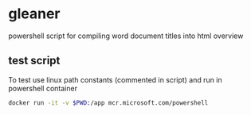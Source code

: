 # gleaner

powershell script for compiling word document titles into html overview

## test script

To test use linux path constants (commented in script) and run in powershell container

```bash
docker run -it -v $PWD:/app mcr.microsoft.com/powershell
```
